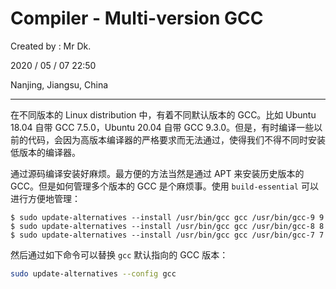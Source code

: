 # Compiler - Multi-version GCC

Created by : Mr Dk.

2020 / 05 / 07 22:50

Nanjing, Jiangsu, China

---

在不同版本的 Linux distribution 中，有着不同默认版本的 GCC。比如 Ubuntu 18.04 自带 GCC 7.5.0，Ubuntu 20.04 自带 GCC 9.3.0。但是，有时编译一些以前的代码，会因为高版本编译器的严格要求而无法通过，使得我们不得不同时安装低版本的编译器。

通过源码编译安装好麻烦。最方便的方法当然是通过 APT 来安装历史版本的 GCC。但是如何管理多个版本的 GCC 是个麻烦事。使用 `build-essential` 可以进行方便地管理：

```console
$ sudo update-alternatives --install /usr/bin/gcc gcc /usr/bin/gcc-9 9
$ sudo update-alternatives --install /usr/bin/gcc gcc /usr/bin/gcc-8 8
$ sudo update-alternatives --install /usr/bin/gcc gcc /usr/bin/gcc-7 7
```

然后通过如下命令可以替换 `gcc` 默认指向的 GCC 版本：

```bash
sudo update-alternatives --config gcc
```
